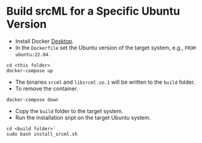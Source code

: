 # Build srcML for a Specific Ubuntu Version

- Install Docker [Desktop](https://www.docker.com/products/docker-desktop/).
- In the ```Dockerfile``` set the Ubuntu version of the target system, e.g., ```FROM ubuntu:22.04```.

```
cd <this folder>
docker-compose up
```

- The binaries ```srcml``` and ```libsrcml.so.1``` will be written to the ```build``` folder.
- To remove the container.

```
docker-compose down
```

- Copy the  ```build``` folder to the target system.
- Run the installation sript on the target Ubuntu system.

```
cd <build folder>`
sudo bash install_srcml.sh
```